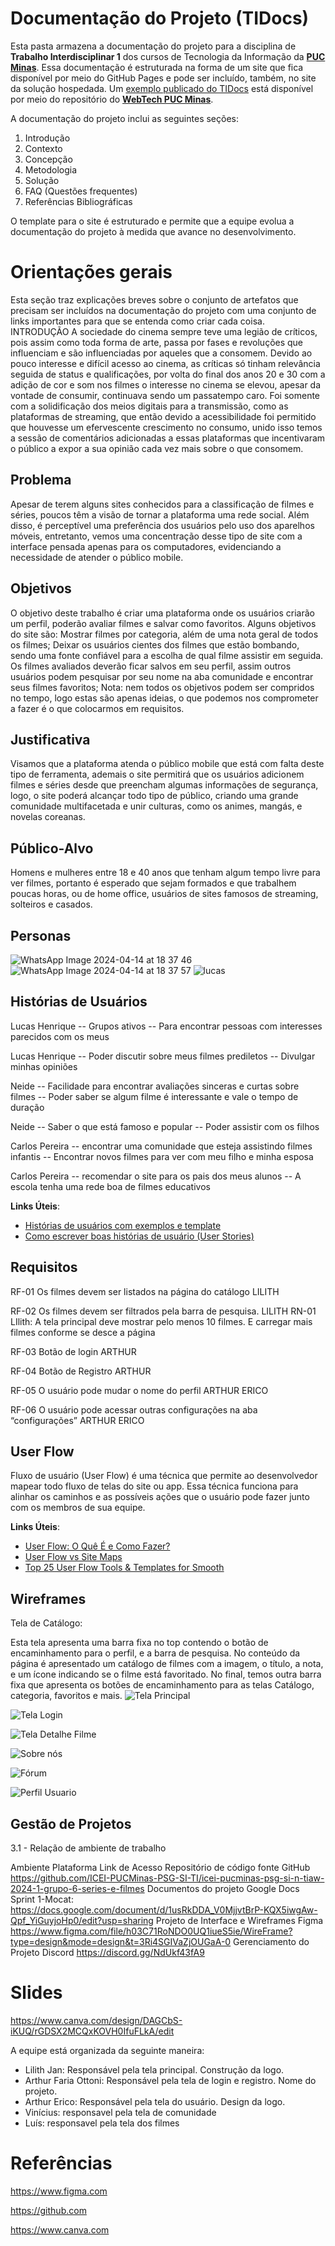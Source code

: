 # Documentação do Projeto (TIDocs)

Esta pasta armazena a documentação do projeto para a disciplina de **Trabalho Interdisciplinar 1** dos cursos de Tecnologia da Informação da **[PUC Minas](https://pucminas.br)**. Essa documentação é estruturada na forma de um site que fica disponível por meio do GitHub Pages e pode ser incluído, também, no site da solução hospedada. Um [exemplo publicado do TIDocs](https://webtech-puc-minas.github.io/ti1-template/) está disponível por meio do repositório do **[WebTech PUC Minas](https://github.com/webtech-pucminas)**.

A documentação do projeto inclui as seguintes seções:

1. Introdução
2. Contexto
3. Concepção
4. Metodologia
5. Solução
6. FAQ (Questões frequentes)
7. Referências Bibliográficas

O template para o site é estruturado e permite que a equipe evolua a documentação do projeto à medida que avance no desenvolvimento.

# Orientações gerais

Esta seção traz explicações breves sobre o conjunto de artefatos que precisam ser incluídos na documentação do projeto com uma conjunto de links importantes para que se entenda como criar cada coisa. 
INTRODUÇÃO 
 A sociedade do cinema sempre teve uma legião de críticos, pois assim como toda forma de arte, passa por fases e revoluções que influenciam e são influenciadas por aqueles que a consomem. 
 Devido ao pouco interesse e difícil acesso ao cinema, as críticas só tinham relevância seguida de status e qualificações, por volta do final dos anos 20 e 30 com a adição de cor e som nos filmes o interesse no cinema se elevou, apesar da vontade de consumir, continuava sendo um passatempo caro.
 Foi somente com a solidificação dos meios digitais para a transmissão, como as plataformas de streaming, que então  devido a acessibilidade foi permitido que houvesse um efervescente crescimento no consumo, unido isso temos a sessão de comentários adicionadas a essas plataformas que incentivaram o público a expor a sua opinião cada vez mais sobre o que consomem.

## Problema

 Apesar de terem alguns sites conhecidos para a classificação de filmes e séries, poucos têm a visão de tornar a plataforma uma rede social. Além disso, é perceptível uma preferência dos usuários pelo uso dos aparelhos móveis, entretanto, vemos uma concentração desse tipo de site com a interface pensada apenas para os computadores, evidenciando a necessidade de atender o público mobile.

## Objetivos

 O objetivo deste trabalho é criar uma plataforma onde os usuários criarão um perfil, poderão avaliar filmes e salvar como favoritos.
 Alguns objetivos do site são:
 Mostrar filmes por categoria, além de uma nota geral de todos os filmes;
 Deixar os usuários cientes dos filmes que estão bombando, sendo uma fonte confiável para a escolha de qual filme assistir em seguida.
  Os filmes avaliados deverão ficar salvos em seu perfil, assim outros usuários podem pesquisar por seu nome na aba comunidade e encontrar seus filmes favoritos;
 Nota: nem todos os objetivos podem ser compridos no tempo, logo estas são apenas ideias, o que podemos nos comprometer a fazer é o que colocarmos em requisitos.


## Justificativa

 Visamos que a plataforma atenda o público mobile que está com falta deste tipo de ferramenta, ademais o site permitirá que os usuários adicionem filmes e séries desde que preencham algumas informações de segurança, logo, o site poderá alcançar todo tipo de público, criando uma grande comunidade multifacetada e unir culturas, como os animes, mangás, e novelas coreanas.


## Público-Alvo

 Homens e mulheres entre 18 e 40 anos que tenham algum tempo livre para ver filmes, portanto é esperado que sejam formados e que trabalhem poucas horas, ou de home office, usuários de sites famosos de streaming, solteiros e casados.

## Personas
![WhatsApp Image 2024-04-14 at 18 37 46](https://github.com/ICEI-PUCMinas-PSG-SI-TI/icei-pucminas-psg-si-n-tiaw-2024-1-grupo-6-series-e-filmes/assets/166145996/256f2d89-f304-40cb-b7a6-0db250c1e299)
![WhatsApp Image 2024-04-14 at 18 37 57](https://github.com/ICEI-PUCMinas-PSG-SI-TI/icei-pucminas-psg-si-n-tiaw-2024-1-grupo-6-series-e-filmes/assets/166145996/f7e4a768-807c-4da4-842d-7de44f77400b)
![lucas](https://github.com/ICEI-PUCMinas-PSG-SI-TI/icei-pucminas-psg-si-n-tiaw-2024-1-grupo-6-series-e-filmes/assets/166145996/75fb3e50-261a-4fb7-a24c-67d323c70797)


## Histórias de Usuários

Lucas Henrique -- Grupos ativos -- Para encontrar pessoas com interesses parecidos com os meus

Lucas Henrique -- Poder discutir sobre meus filmes prediletos -- Divulgar minhas opiniões

Neide -- Facilidade para encontrar avaliações sinceras e curtas sobre filmes -- Poder saber se algum filme é interessante e vale o tempo de duração

Neide -- Saber o que está famoso e popular -- Poder assistir com os filhos

Carlos Pereira -- encontrar uma comunidade que esteja assistindo filmes infantis -- Encontrar novos filmes para ver com meu filho e minha esposa

Carlos Pereira -- recomendar o site para os pais dos meus alunos -- A escola tenha uma rede boa de filmes educativos

**Links Úteis**:

- [Histórias de usuários com exemplos e template](https://www.atlassian.com/br/agile/project-management/user-stories)
- [Como escrever boas histórias de usuário (User Stories)](https://medium.com/vertice/como-escrever-boas-users-stories-hist%C3%B3rias-de-usu%C3%A1rios-b29c75043fac)

## Requisitos
RF-01
Os filmes devem ser listados na página do catálogo
LILITH

RF-02
Os filmes devem ser filtrados pela barra de pesquisa.
LILITH
RN-01 LIlith: A tela principal deve mostrar pelo menos 10 filmes. E carregar mais filmes conforme se desce a página

RF-03
Botão de login 
ARTHUR

RF-04
Botão de Registro
ARTHUR

RF-05
O usuário pode mudar o nome do perfil
ARTHUR ERICO

RF-06
O usuário pode acessar outras configurações na aba “configurações”
ARTHUR ERICO

## User Flow

Fluxo de usuário (User Flow) é uma técnica que permite ao desenvolvedor mapear todo fluxo de telas do site ou app. Essa técnica funciona para alinhar os caminhos e as possíveis ações que o usuário pode fazer junto com os membros de sua equipe.

**Links Úteis**:

- [User Flow: O Quê É e Como Fazer?](https://medium.com/7bits/fluxo-de-usu%C3%A1rio-user-flow-o-que-%C3%A9-como-fazer-79d965872534)
- [User Flow vs Site Maps](http://designr.com.br/sitemap-e-user-flow-quais-as-diferencas-e-quando-usar-cada-um/)
- [Top 25 User Flow Tools &amp; Templates for Smooth](https://www.mockplus.com/blog/post/user-flow-tools)

## Wireframes

Tela de Catálogo:

 Esta tela apresenta uma barra fixa no top contendo o botão de encaminhamento para o perfil, e a barra de pesquisa. No conteúdo da página é apresentado um catálogo de filmes com a imagem, o título, a nota, e um ícone indicando se o filme está favoritado. No final, temos outra barra fixa que apresenta os botões de encaminhamento para as telas Catálogo, categoria, favoritos e mais.
![Tela Principal](https://github.com/ICEI-PUCMinas-PSG-SI-TI/icei-pucminas-psg-si-n-tiaw-2024-1-grupo-6-series-e-filmes/assets/126835261/112fb01a-4ccd-41df-bd7e-f6ba86749b09)

![Tela Login](https://github.com/ICEI-PUCMinas-PSG-SI-TI/icei-pucminas-psg-si-n-tiaw-2024-1-grupo-6-series-e-filmes/assets/126835261/1da37853-23bd-4bfc-8959-75cafd130831)


![Tela Detalhe Filme](https://github.com/ICEI-PUCMinas-PSG-SI-TI/icei-pucminas-psg-si-n-tiaw-2024-1-grupo-6-series-e-filmes/assets/126835261/7610c083-e23d-407d-90ec-29bbacb4c6ca)


![Sobre nós](https://github.com/ICEI-PUCMinas-PSG-SI-TI/icei-pucminas-psg-si-n-tiaw-2024-1-grupo-6-series-e-filmes/assets/126835261/7a565a82-8499-4834-8375-c224a550a6eb)


![Fórum](https://github.com/ICEI-PUCMinas-PSG-SI-TI/icei-pucminas-psg-si-n-tiaw-2024-1-grupo-6-series-e-filmes/assets/126835261/f4868edc-ba75-474d-ab23-ffa4643bd3f4)


![Perfil Usuario](https://github.com/ICEI-PUCMinas-PSG-SI-TI/icei-pucminas-psg-si-n-tiaw-2024-1-grupo-6-series-e-filmes/assets/126835261/a8605975-df1f-48b2-afff-88d8e6207661)



## Gestão de Projetos

3.1 - Relação de ambiente de trabalho

Ambiente
Plataforma
Link de Acesso
Repositório de código fonte
GitHub
https://github.com/ICEI-PUCMinas-PSG-SI-TI/icei-pucminas-psg-si-n-tiaw-2024-1-grupo-6-series-e-filmes
Documentos do projeto
Google Docs
 Sprint 1-Mocat: https://docs.google.com/document/d/1usRkDDA_V0MjjvtBrP-KQX5iwgAw-Qpf_YiGuyjoHp0/edit?usp=sharing
Projeto de Interface e  Wireframes
Figma
https://www.figma.com/file/h03C71RoNDO0UQ1iueS5ie/WireFrame?type=design&mode=design&t=3Ri4SGIVaZjOUGaA-0
Gerenciamento do Projeto
        Discord
https://discord.gg/NdUkf43fA9

# Slides
https://www.canva.com/design/DAGCbS-iKUQ/rGDSX2MCQxKOVH0IfuFLkA/edit

A equipe está organizada da seguinte maneira:

* Lilith Jan: Responsável pela tela principal.
Construção da logo.
* Arthur Faria Ottoni: Responsável pela tela de login e registro.
Nome do projeto.
* Arthur Erico: Responsável pela tela do usuário.
Design da logo.
* Vinícius: responsavel pela tela de comunidade
* Luís: responsavel pela tela dos filmes

# Referências
https://www.figma.com

https://github.com

https://www.canva.com
